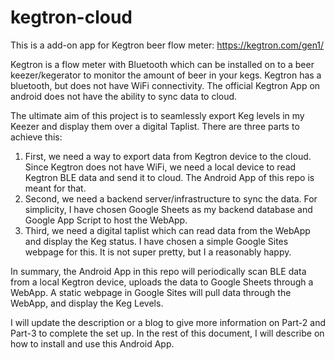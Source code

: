 # kegtron-cloud

This is a add-on app for Kegtron beer flow meter: https://kegtron.com/gen1/

Kegtron is a flow meter with Bluetooth which can be installed on to a beer keezer/kegerator to monitor the amount of beer in your kegs. Kegtron has a bluetooth, but does not have WiFi connectivity. The official Kegtron App on android does not have the ability to sync data to cloud.

The ultimate aim of this project is to seamlessly export Keg levels in my Keezer and display them over a digital Taplist. There are three parts to achieve this:

1. First, we need a way to export data from Kegtron device to the cloud. Since Kegtron does not have WiFi, we need a local device to read Kegtron BLE data and send it to cloud. The Android App of this repo is meant for that.
2. Second, we need a backend server/infrastructure to sync the data. For simplicity, I have chosen Google Sheets as my backend database and Google App Script to host the WebApp. 
3. Third, we need a digital taplist which can read data from the WebApp and display the Keg status. I have chosen a simple Google Sites webpage for this. It is not super pretty, but I a reasonably happy.

In summary, the Android App in this repo will periodically scan BLE data from a local Kegtron device, uploads the data to Google Sheets through a WebApp. A static webpage in Google Sites will pull data through the WebApp, and display the Keg Levels.

I will update the description or a blog to give more information on Part-2 and Part-3 to complete the set up. In the rest of this document, I will describe on how to install and use this Android App.
